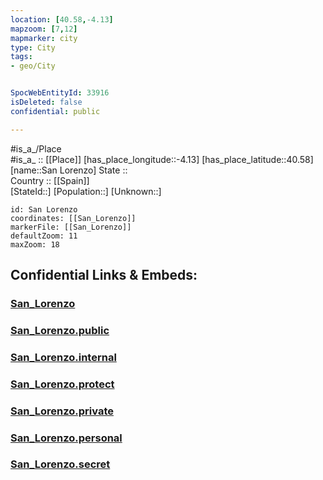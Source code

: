 ```yaml
---
location: [40.58,-4.13] 
mapzoom: [7,12] 
mapmarker: city 
type: City
tags:
- geo/City


SpocWebEntityId: 33916
isDeleted: false
confidential: public

---
```

#is_a_/Place  
#is_a_ :: [[Place]] 
[has_place_longitude::-4.13] 
[has_place_latitude::40.58] 
[name::San Lorenzo] 
State ::  
Country :: [[Spain]]  
[StateId::] 
[Population::] 
[Unknown::] 


```leaflet
id: San Lorenzo
coordinates: [[San_Lorenzo]] 
markerFile: [[San_Lorenzo]] 
defaultZoom: 11 
maxZoom: 18
```


## Confidential Links & Embeds: 

### [San_Lorenzo](/_Standards/Earth/Continent/Europe/Europe~South/Spain/Provinces~Spain/Madrid,Region/counties~Comunidadde_Madrid/Madrid,County/cities~Madrid/San_Lorenzo.md) 

### [San_Lorenzo.public](/_public/Earth/Continent/Europe/Europe~South/Spain/Provinces~Spain/Madrid,Region/counties~Comunidadde_Madrid/Madrid,County/cities~Madrid/San_Lorenzo.public.md) 

### [San_Lorenzo.internal](/_internal/Earth/Continent/Europe/Europe~South/Spain/Provinces~Spain/Madrid,Region/counties~Comunidadde_Madrid/Madrid,County/cities~Madrid/San_Lorenzo.internal.md) 

### [San_Lorenzo.protect](/_protect/Earth/Continent/Europe/Europe~South/Spain/Provinces~Spain/Madrid,Region/counties~Comunidadde_Madrid/Madrid,County/cities~Madrid/San_Lorenzo.protect.md) 

### [San_Lorenzo.private](/_private/Earth/Continent/Europe/Europe~South/Spain/Provinces~Spain/Madrid,Region/counties~Comunidadde_Madrid/Madrid,County/cities~Madrid/San_Lorenzo.private.md) 

### [San_Lorenzo.personal](/_personal/Earth/Continent/Europe/Europe~South/Spain/Provinces~Spain/Madrid,Region/counties~Comunidadde_Madrid/Madrid,County/cities~Madrid/San_Lorenzo.personal.md) 

### [San_Lorenzo.secret](/_secret/Earth/Continent/Europe/Europe~South/Spain/Provinces~Spain/Madrid,Region/counties~Comunidadde_Madrid/Madrid,County/cities~Madrid/San_Lorenzo.secret.md)

